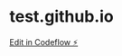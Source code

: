 # test.github.io

[Edit in Codeflow ⚡️](https://stackblitz.com/~/github.com/PRASHANT-14777/test.github.io)